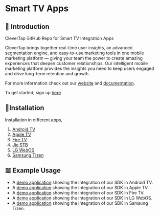 # Smart TV Apps

## 👋 Introduction

CleverTap GitHub Repo for Smart TV Integration Apps

CleverTap brings together real-time user insights, an advanced segmentation engine, and easy-to-use marketing tools in one mobile marketing platform — giving your team the power to create amazing experiences that deepen customer relationships. Our intelligent mobile marketing platform provides the insights you need to keep users engaged and drive long-term retention and growth.

For more information check out our  [website](https://clevertap.com/ "CleverTap")  and  [documentation](https://developer.clevertap.com/docs/ "CleverTap Technical Documentation").

To get started, sign up [here](https://clevertap.com/live-product-demo/)

## 🚀Installation

Installation in different apps,
1. [Android TV](/Android_TV/README.MD)
2. [Apple TV](/Apple_TV/README.md)
3. [Fire TV](/Fire_TV/README.MD)
4. [Jio STB](https://wizrocket.atlassian.net/wiki/spaces/EN/pages/3939467267/Jio+TV+STB+Integrating+CleverTap+SDK+And+Sending+user+profiles+and+events)
5. [LG WebOS](/LG_WebOS/README.md)
6. [Samsung Tizen](https://wizrocket.atlassian.net/wiki/spaces/EN/pages/3933274154/Samsung+Tizen+Integrating+CleverTap+Web+SDK)

## 𝌡 Example Usage
* A [demo application](/Android_TV) showing the integration of our SDK in Android TV.
* A [demo application](/Apple_TV) showing the integration of our SDK in Apple TV.
* A [demo application](/Fire_TV) showing the integration of our SDK in Fire TV.
* A [demo application](/LG_WebOS) showing the integration of our SDK in LG WebOS.
* A [demo application](/Samsung_Tizen) showing the integration of our SDK in Samsung Tizen.
